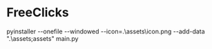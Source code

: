 # FreeClicks

pyinstaller --onefile --windowed --icon=.\assets\icon.png --add-data ".\assets;assets" main.py